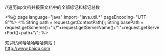 //遍历jsp文档并报获文档中的全部标记和标记总数


<%@ page language="java" import="java.util.*" pageEncoding="UTF-8"%>
<%
String path = request.getContextPath();
String basePath = request.getScheme()+"://"+request.getServerName()+":"+request.getServerPort()+path+"/";
%>

<!DOCTYPE HTML PUBLIC "-//W3C//DTD HTML 4.01 Transitional//EN">
<html>
  <head>
    <base href="<%=basePath%>">
    <script language="javascript">
    	var elementList="";
    	function getElement(node){
    		var total=0;
    		if(node.nodeType==1){
    			total++;
    			elementList=elementList+node.nodeNnme+"、";
    		}
    		var childrens=node.childNodes;
    		for(var m=node.firstChild;m!=null;m=m.nextSibling){
    			total+=getElement(m);
    		}
    		return total;
    	}
    	function show(){
    		var number=getElement(document);
    		elementList=elementList.substring(0,elementList.length-1);
    		alert("该文档包含："+elementList+"等"+number+"个标记！");
    		elementList="";
    	}
    </script>
    <title>一个简单文档</title>
	<meta http-equiv="pragma" content="no-cache">
	<meta http-equiv="cache-control" content="no-cache">
	<meta http-equiv="expires" content="0">    
	<meta http-equiv="keywords" content="keyword1,keyword2,keyword3">
	<meta http-equiv="description" content="This is my page">
	<!--
	<link rel="stylesheet" type="text/css" href="styles.css">
	-->
  </head>
  
  <body onload="show()">
  		欢迎访问哈哈哈哈哈网站！
  		<br>
  		<a href="http://www.baidu.com">http://www.baidu.com</a>
  </body>
</html>

